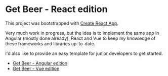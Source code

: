# Get Beer - React edition

This project was bootstrapped with [Create React App](https://github.com/facebookincubator/create-react-app).

Very much work in progress, but the idea is to implement the same app in Angular (mostly done already), React and Vue
to keep my knowledge of these frameworks and libraries up-to-date.

I'd also like to provide an easy template for junior developers to get started.

- [Get Beer - Angular edition](https://github.com/tlaak/get-beer-angular)
- [Get Beer - Vue edition](https://github.com/tlaak/get-beer-vue)
